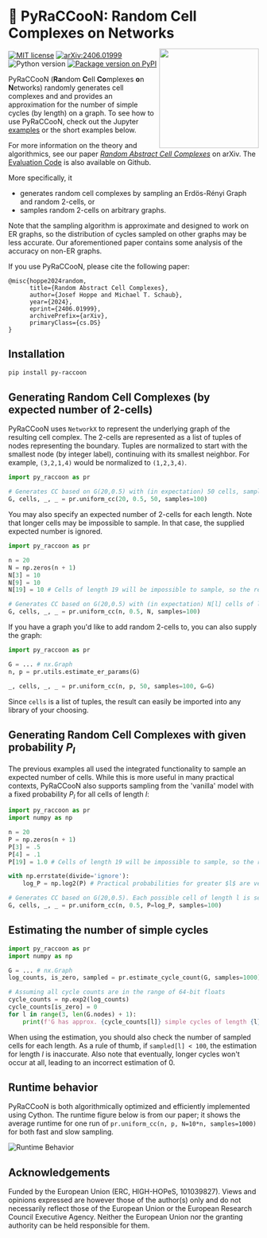 # 🦝 PyRaCCooN: Random Cell Complexes on Networks

<img align="right" width="200" style="margin-top:-5px" src="https://raw.githubusercontent.com/josefhoppe/py-raccoon/main/readme_src/LOGO_ERC-FLAG_FP.png">

[![MIT license](https://img.shields.io/badge/License-MIT-blue.svg)](https://github.com/josefhoppe/py-raccoon/blob/main/LICENSE)
[![arXiv:2406.01999](https://img.shields.io/badge/arXiv-2406.01999-b31b1b.svg?logo=arxiv)](https://arxiv.org/abs/2406.01999)
![Python version](https://img.shields.io/python/required-version-toml?tomlFilePath=https%3A%2F%2Fraw.githubusercontent.com%2Fjosefhoppe%2Fpy-raccoon%2Fmain%2Fpyproject.toml&logo=python&logoColor=ffd242)
[![Package version on PyPI](https://img.shields.io/pypi/v/py-raccoon?logo=pypi&logoColor=ffd242)](https://pypi.org/project/py-raccoon/)

PyRaCCooN (**Ra**ndom **C**ell **Co**mplexes **o**n **N**etworks) randomly generates cell complexes and and provides an approximation for the number of simple cycles (by length) on a graph.
To see how to use PyRaCCooN, check out the Jupyter [examples](https://github.com/josefhoppe/py-raccoon/tree/main/examples) or the short examples below.

For more information on the theory and algorithmics, see our paper [*Random Abstract Cell Complexes*](https://arxiv.org/abs/2406.01999) on arXiv.
The [Evaluation Code](https://github.com/josefhoppe/random-abstract-cell-complexes) is also available on Github.

More specifically, it

- generates random cell complexes by sampling an Erdös-Rényi Graph and random 2-cells, or
- samples random 2-cells on arbitrary graphs.

Note that the sampling algorithm is approximate and designed to work on ER graphs, so the distribution of cycles sampled on other graphs may be less accurate.
Our aforementioned paper contains some analysis of the accuracy on non-ER graphs.

If you use PyRaCCooN, please cite the following paper:

```
@misc{hoppe2024random,
      title={Random Abstract Cell Complexes}, 
      author={Josef Hoppe and Michael T. Schaub},
      year={2024},
      eprint={2406.01999},
      archivePrefix={arXiv},
      primaryClass={cs.DS}
}
```

## Installation

```bash
pip install py-raccoon
```

## Generating Random Cell Complexes (by expected number of 2-cells)

PyRaCCooN uses `NetworkX` to represent the underlying graph of the resulting cell complex.
The 2-cells are represented as a list of tuples of nodes representing the boundary.
Tuples are normalized to start with the smallest node (by integer label), continuing with its smallest neighbor.
For example, `(3,2,1,4)` would be normalized to `(1,2,3,4)`.

```py
import py_raccoon as pr

# Generates CC based on G(20,0.5) with (in expectation) 50 cells, sampled using 100 spanning trees.
G, cells, _, _ = pr.uniform_cc(20, 0.5, 50, samples=100)
```

You may also specify an expected number of 2-cells for each length. Note that longer cells may be impossible to sample. In that case, the supplied expected number is ignored.

```py
import py_raccoon as pr

n = 20
N = np.zeros(n + 1)
N[3] = 10
N[9] = 10
N[19] = 10 # Cells of length 19 will be impossible to sample, so the result will not contain any. See our paper for more information.

# Generates CC based on G(20,0.5) with (in expectation) N[l] cells of length l, sampled using 100 spanning trees.
G, cells, _, _ = pr.uniform_cc(n, 0.5, N, samples=100)
```

If you have a graph you'd like to add random 2-cells to, you can also supply the graph:

```py
import py_raccoon as pr

G = ... # nx.Graph
n, p = pr.utils.estimate_er_params(G)

_, cells, _, _ = pr.uniform_cc(n, p, 50, samples=100, G=G)
```

Since `cells` is a list of tuples, the result can easily be imported into any library of your choosing.

## Generating Random Cell Complexes with given probability $P_l$

The previous examples all used the integrated functionality to sample an expected number of cells.
While this is more useful in many practical contexts, PyRaCCooN also supports sampling from the 'vanilla' model with a fixed probability $P_l$ for all cells of length $l$:

```py
import py_raccoon as pr
import numpy as np

n = 20
P = np.zeros(n + 1)
P[3] = .5
P[4] = .1
P[19] = 1.0 # Cells of length 19 will be impossible to sample, so the result will not contain any. See our paper for more information.

with np.errstate(divide='ignore'):
    log_P = np.log2(P) # Practical probabilities for greater $l$ are very small, thus represented logarithmically.

# Generates CC based on G(20,0.5). Each possible cell of length l is selected with probability P[l], sampled using 100 spanning trees.
G, cells, _, _ = pr.uniform_cc(n, 0.5, P=log_P, samples=100)
```

## Estimating the number of simple cycles

```py
import py_raccoon as pr
import numpy as np

G = ... # nx.Graph
log_counts, is_zero, sampled = pr.estimate_cycle_count(G, samples=1000)

# Assuming all cycle counts are in the range of 64-bit floats
cycle_counts = np.exp2(log_counts)
cycle_counts[is_zero] = 0
for l in range(3, len(G.nodes) + 1):
    print(f'G has approx. {cycle_counts[l]} simple cycles of length {l} ({sampled[l]} samples).')
```

When using the estimation, you should also check the number of sampled cells for each length.
As a rule of thumb, if `sampled[l] < 100`, the estimation for length $l$ is inaccurate.
Also note that eventually, longer cycles won't occur at all, leading to an incorrect estimation of 0.

## Runtime behavior

PyRaCCooN is both algorithmically optimized and efficiently implemented using Cython.
The runtime figure below is from our paper; it shows the average runtime for one run of `pr.uniform_cc(n, p, N=10*n, samples=1000)` for both fast and slow sampling.

![Runtime Behavior](https://raw.githubusercontent.com/josefhoppe/py-raccoon/main/readme_src/runtime.svg)

## Acknowledgements

Funded by the European Union (ERC, HIGH-HOPeS, 101039827). Views and opinions expressed are however those of the author(s) only and do not necessarily reflect those of the European Union or the European Research Council Executive Agency. Neither the European Union nor the granting authority can be held responsible for them.
